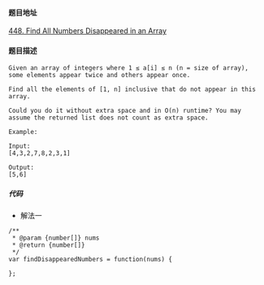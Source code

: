 #### 题目地址
[448. Find All Numbers Disappeared in an Array](https://leetcode.com/problems/find-all-numbers-disappeared-in-an-array/)
#### 题目描述
```
Given an array of integers where 1 ≤ a[i] ≤ n (n = size of array), some elements appear twice and others appear once.

Find all the elements of [1, n] inclusive that do not appear in this array.

Could you do it without extra space and in O(n) runtime? You may assume the returned list does not count as extra space.

Example:

Input:
[4,3,2,7,8,2,3,1]

Output:
[5,6]

```

##### 代码

- 解法一
```
/**
 * @param {number[]} nums
 * @return {number[]}
 */
var findDisappearedNumbers = function(nums) {
    
};
```
